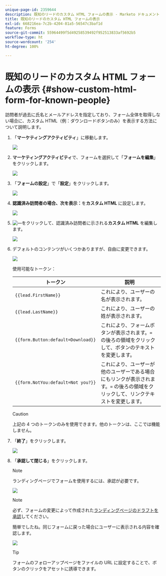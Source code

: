 ```yaml
---
unique-page-id: 2359644
description: 既知のリードのカスタム HTML フォームの表示 - Marketo ドキュメント - 製品ドキュメント
title: 既知のリードのカスタム HTML フォームの表示
exl-id: 668216ea-7c2b-4204-81a5-56547c3baf1d
feature: Forms
source-git-commit: 55964499f5d49258539492f952513833af5692b5
workflow-type: ht
source-wordcount: '254'
ht-degree: 100%

---
```


# 既知のリードのカスタム HTML フォームの表示 {#show-custom-html-form-for-known-people}

訪問者が過去に氏名とメールアドレスを指定しており、フォーム全体を取得しない場合に、カスタム HTML（例：ダウンロードボタンのみ）を表示する方法について説明します。

1. 「**マーケティングアクティビティ**」に移動します。

   ![](assets/login-marketing-activities-5.png)

1. **マーケティングアクティビティ**&#x200B;で、フォームを選択して「**フォームを編集**」をクリックします。

   ![](assets/image2014-9-15-12-3a24-3a6.png)

1. 「**フォームの設定**」で「**設定**」をクリックします。

   ![](assets/image2014-9-15-12-3a24-3a36.png)

1. **認識済み訪問者の場合、次を表示：**&#x200B;を&#x200B;**カスタム HTML** に設定します。

   ![](assets/image2014-9-15-12-3a24-3a59.png)

1. ![—](assets/image2014-9-25-14-3a1-3a26.png)をクリックして、認識済み訪問者に示される&#x200B;**カスタム HTML** を編集します。

   ![](assets/image2014-9-15-12-3a25-3a38.png)

1. デフォルトのコンテンツがいくつかありますが、自由に変更できます。

   ![](assets/image2014-9-15-12-3a25-3a49.png)

   使用可能なトークン：

   | トークン | 説明 |
   |---|---|
   | `{{lead.FirstName}}` | これにより、ユーザーの名が表示されます。 |
   | `{{lead.LastName}}` | これにより、ユーザーの姓が表示されます。 |
   | `{{form.Button:default=Download}}` | これにより、フォームボタンが表示されます。`=` の後ろの領域をクリックして、ボタンのテキストを変更します。 |
   | `{{form.NotYou:default=Not you?}}` | これにより、ユーザーが他のユーザーである場合にもリンクが表示されます。`=` の後ろの領域をクリックして、リンクテキストを変更します。 |

   >[!CAUTION]
   >
   >上記の 4 つのトークンのみを使用できます。他のトークンは、ここでは機能しません。

1. 「**終了**」をクリックします。

   ![](assets/image2014-9-15-12-3a27-3a25.png)

1. 「**承認して閉じる**」をクリックします。

   >[!NOTE]
   >
   >ランディングページでフォームを使用するには、承認が必要です。

   ![](assets/image2014-9-15-12-3a27-3a53.png)

   >[!NOTE]
   >
   >必ず、フォームの変更によって作成された[ランディングページのドラフトを承認](/help/marketo/product-docs/demand-generation/landing-pages/understanding-landing-pages/approve-unapprove-or-delete-a-landing-page.md)してください。

   簡単でしたね。同じフォームに戻った場合にユーザーに表示される内容を確認します。

   ![](assets/image2014-9-15-12-3a28-3a12.png)

   >[!TIP]
   >
   >フォームのフォローアップページをファイルの URL に設定することで、ボタンのクリックをアセットに誘導できます。
